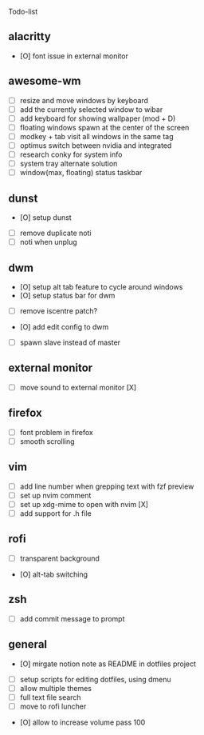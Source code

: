Todo-list

## alacritty
- [O] font issue in external monitor

## awesome-wm
- [ ] resize and move windows by keyboard
- [ ] add the currently selected window to wibar
- [ ] add keyboard for showing wallpaper (mod + D)
- [ ] floating windows spawn at the center of the screen
- [ ] modkey + tab visit all windows in the same tag
- [ ] optimus switch between nvidia and integrated
- [ ] research conky for system info
- [ ] system tray alternate solution
- [ ] window(max, floating) status taskbar

## dunst
- [O] setup dunst
- [ ] remove duplicate noti 
- [ ] noti when unplug

## dwm
- [O] setup alt tab feature to cycle around windows 
- [O] setup status bar for dwm
- [ ] remove iscentre patch?
- [O] add edit config to dwm
- [ ] spawn slave instead of master

## external monitor
- [ ] move sound to external monitor [X]

## firefox 
- [ ] font problem in firefox
- [ ] smooth scrolling

## vim
- [ ] add line number when grepping text with fzf preview
- [ ] set up nvim comment
- [ ] set up xdg-mime to open with nvim [X]
- [ ] add support for .h file

## rofi
- [ ] transparent background
- [O] alt-tab switching 

## zsh
- [ ] add commit message to prompt

## general 
- [O] mirgate notion note as README in dotfiles project
- [ ] setup scripts for editing dotfiles, using dmenu
- [ ] allow multiple themes
- [ ] full text file search
- [ ] move to rofi luncher
- [O] allow to increase volume pass 100
